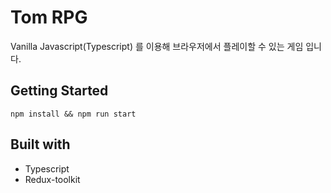 # Tom RPG

Vanilla Javascript(Typescript) 를 이용해 브라우저에서 플레이할 수 있는 게임 입니다.

## Getting Started

```
npm install && npm run start
```

## Built with

- Typescript
- Redux-toolkit

